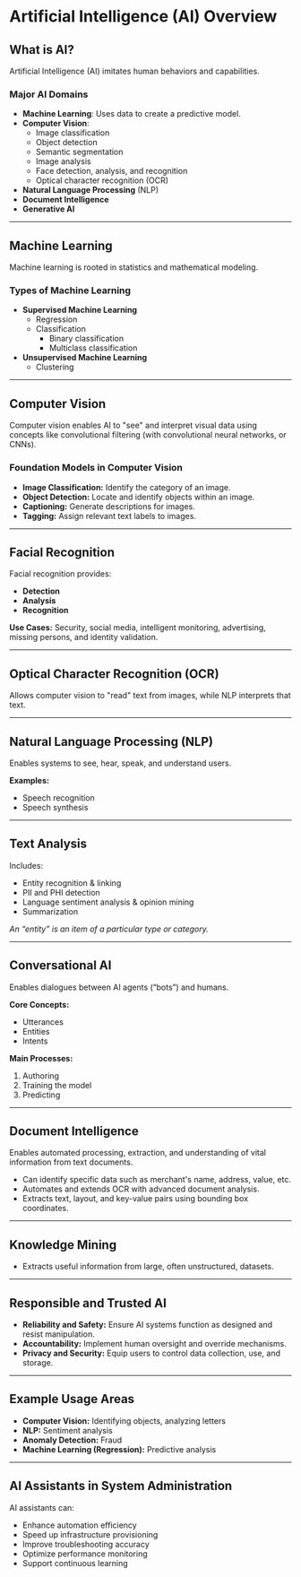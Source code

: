 # Artificial Intelligence (AI) Overview

## What is AI?
Artificial Intelligence (AI) imitates human behaviors and capabilities.

### Major AI Domains
- **Machine Learning**: Uses data to create a predictive model.
- **Computer Vision**:
  - Image classification
  - Object detection
  - Semantic segmentation
  - Image analysis
  - Face detection, analysis, and recognition
  - Optical character recognition (OCR)
- **Natural Language Processing** (NLP)
- **Document Intelligence**
- **Generative AI**

---

## Machine Learning

Machine learning is rooted in statistics and mathematical modeling.

### Types of Machine Learning
- **Supervised Machine Learning**
  - Regression
  - Classification
    - Binary classification
    - Multiclass classification
- **Unsupervised Machine Learning**
  - Clustering

---

## Computer Vision

Computer vision enables AI to "see" and interpret visual data using concepts like convolutional filtering (with convolutional neural networks, or CNNs).

### Foundation Models in Computer Vision
- **Image Classification:** Identify the category of an image.
- **Object Detection:** Locate and identify objects within an image.
- **Captioning:** Generate descriptions for images.
- **Tagging:** Assign relevant text labels to images.

---

## Facial Recognition

Facial recognition provides:
- **Detection**
- **Analysis**
- **Recognition**

**Use Cases:** Security, social media, intelligent monitoring, advertising, missing persons, and identity validation.

---

## Optical Character Recognition (OCR)

Allows computer vision to "read" text from images, while NLP interprets that text.

---

## Natural Language Processing (NLP)

Enables systems to see, hear, speak, and understand users.

**Examples:**
- Speech recognition
- Speech synthesis

---

## Text Analysis

Includes:
- Entity recognition & linking
- PII and PHI detection
- Language sentiment analysis & opinion mining
- Summarization

_An “entity” is an item of a particular type or category._

---

## Conversational AI

Enables dialogues between AI agents (“bots”) and humans.

**Core Concepts:**
- Utterances
- Entities
- Intents

**Main Processes:**
1. Authoring
2. Training the model
3. Predicting

---

## Document Intelligence

Enables automated processing, extraction, and understanding of vital information from text documents.

- Can identify specific data such as merchant's name, address, value, etc.
- Automates and extends OCR with advanced document analysis.
- Extracts text, layout, and key-value pairs using bounding box coordinates.

---

## Knowledge Mining

- Extracts useful information from large, often unstructured, datasets.

---

## Responsible and Trusted AI

- **Reliability and Safety:** Ensure AI systems function as designed and resist manipulation.
- **Accountability:** Implement human oversight and override mechanisms.
- **Privacy and Security:** Equip users to control data collection, use, and storage.

---

## Example Usage Areas

- **Computer Vision:** Identifying objects, analyzing letters
- **NLP:** Sentiment analysis
- **Anomaly Detection:** Fraud
- **Machine Learning (Regression):** Predictive analysis

---

## AI Assistants in System Administration

AI assistants can:
- Enhance automation efficiency
- Speed up infrastructure provisioning
- Improve troubleshooting accuracy
- Optimize performance monitoring
- Support continuous learning





